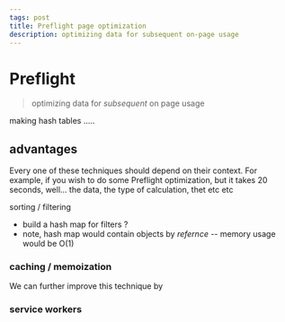 ```yaml
---
tags: post
title: Preflight page optimization
description: optimizing data for subsequent on-page usage
---
```


# Preflight

> optimizing data for _subsequent_ on page usage

making hash tables
.....


## advantages

Every one of these techniques should depend on their context. For example, if you wish to do some
Preflight optimization, but it takes 20 seconds, well...
the data, the type of calculation, thet etc etc


sorting / filtering
- build a hash map for filters ?
- note, hash map would contain objects by _refernce_ -- memory usage would be O(1)




### caching / memoization

We can further improve this technique by


### service workers




